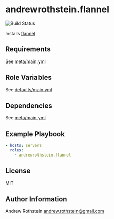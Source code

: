 andrewrothstein.flannel
=========
![Build Status](https://github.com/andrewrothstein/ansible-flannel/actions/workflows/build.yml/badge.svg)

Installs [flannel](https://github.com/coreos/flannel)

Requirements
------------

See [meta/main.yml](meta/main.yml)

Role Variables
--------------

See [defaults/main.yml](defaults/main.yml)

Dependencies
------------

See [meta/main.yml](meta/main.yml)

Example Playbook
----------------

```yml
- hosts: servers
  roles:
    - andrewrothstein.flannel
```

License
-------

MIT

Author Information
------------------

Andrew Rothstein <andrew.rothstein@gmail.com>
